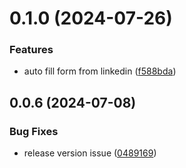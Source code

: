 

# 0.1.0 (2024-07-26)


### Features

* auto fill form from linkedin ([f588bda](https://github.com/FatahChan/job-application-tracker/commit/f588bda0c50e9cd2f96c40129be5925ebe21f971))

## 0.0.6 (2024-07-08)


### Bug Fixes

* release version issue ([0489169](https://github.com/FatahChan/job-application-tracker/commit/048916989a5c81a93a60c96283e0e14e94639477))